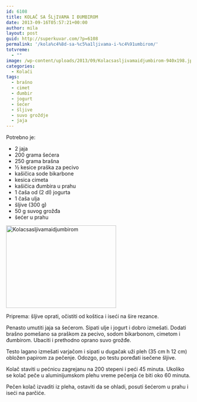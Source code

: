 ```yaml
---
id: 6108
title: KOLAČ SA ŠLjIVAMA I ĐUMBIROM
date: 2013-09-16T05:57:21+00:00
author: mila
layout: post
guid: http://superkuvar.com/?p=6108
permalink: '/kola%c4%8d-sa-%c5%a1ljivama-i-%c4%91umbirom/'
totvreme:
  - ""
image: /wp-content/uploads/2013/09/Kolacsasljivamaidjumbirom-940x198.jpg
categories:
  - Kolači
tags:
  - brašno
  - cimet
  - đumbir
  - jogurt
  - šećer
  - šljive
  - suvo groždje
  - jaja
---
```

Potrebno je:

  * 2 jaja
  * 200 grama šećera
  * 250 grama brašna
  * ½ kesice praška za pecivo
  * kašičica sode bikarbone
  * kesica cimeta
  * kašičica đumbira u prahu
  * 1 čaša od (2 dl) jogurta
  * 1 čaša ulja
  * šljive (300 g)
  * 50 g suvog grožđa
  * šećer u prahu

[<img class="alignnone size-medium wp-image-6109" src="//superkuvar.com/wp-content/uploads/2013/09/Kolacsasljivamaidjumbirom-300x225.jpg" alt="Kolacsasljivamaidjumbirom" width="300" height="225" />](//superkuvar.com/wp-content/uploads/2013/09/Kolacsasljivamaidjumbirom.jpg)

Priprema: šljive oprati, očistiti od koštica i iseći na šire rezance.

Penasto umutiti jaja sa šećerom. Sipati ulje i jogurt i dobro izmešati. Dodati brašno pomešano sa praškom za pecivo, sodom bikarbonom, cimetom i đumbirom. Ubaciti i prethodno oprano suvo grožđe.

Testo lagano izmešati varjačom i sipati u dugačak uži pleh (35 cm h 12 cm) obložen papirom za pečenje. Odozgo, po testu poređati isečene šljive.

Kolač staviti u pećnicu zagrejanu na 200 stepeni i peći 45 minuta. Ukoliko se kolač peče u aluminijumskom plehu vreme pečenja će biti oko 60 minuta.

Pečen kolač izvaditi iz pleha, ostaviti da se ohladi, posuti šećerom u prahu i iseći na parčiće.